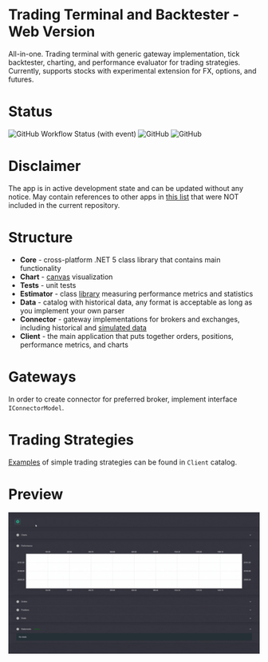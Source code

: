 # Trading Terminal and Backtester - Web Version

All-in-one. 
Trading terminal with generic gateway implementation, tick backtester, charting, and performance evaluator for trading strategies.
Currently, supports stocks with experimental extension for FX, options, and futures. 

# Status 

![GitHub Workflow Status (with event)](https://img.shields.io/github/actions/workflow/status/Indemos/Terminal/dotnet.yml?event=push)
![GitHub](https://img.shields.io/github/license/Indemos/Terminal)
![GitHub](https://img.shields.io/badge/system-Windows%20%7C%20Linux%20%7C%20Mac-blue)

# Disclaimer

The app is in active development state and can be updated without any notice. 
May contain references to other apps in [this list](https://github.com/Indemos) that were NOT included in the current repository.

# Structure

* **Core** - cross-platform .NET 5 class library that contains main functionality 
* **Chart** - [canvas](https://github.com/Indemos/Canvas) visualization
* **Tests** - unit tests 
* **Estimator** - class [library](https://github.com/Indemos/Statistics) measuring performance metrics and statistics
* **Data** - catalog with historical data, any format is acceptable as long as you implement your own parser
* **Connector** - gateway implementations for brokers and exchanges, including historical and [simulated data](https://github.com/Indemos/Terminal-Connector-Simulation)
* **Client** - the main application that puts together orders, positions, performance metrics, and charts 

# Gateways 

In order to create connector for preferred broker, implement interface `IConnectorModel`.

# Trading Strategies

[Examples](https://github.com/Indemos/Terminal/tree/main/Client/Pages) of simple trading strategies can be found in `Client` catalog.

# Preview 

![](Screens/Preview.gif)
